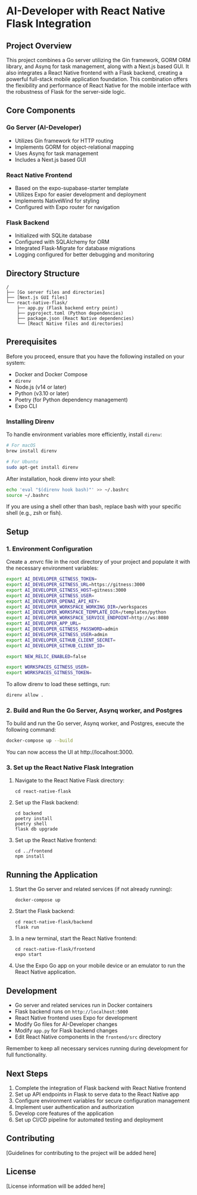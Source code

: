 # AI-Developer with React Native Flask Integration

## Project Overview
This project combines a Go server utilizing the Gin framework, GORM ORM library, and Asynq for task management, along with a Next.js based GUI. It also integrates a React Native frontend with a Flask backend, creating a powerful full-stack mobile application foundation. This combination offers the flexibility and performance of React Native for the mobile interface with the robustness of Flask for the server-side logic.

## Core Components

### Go Server (AI-Developer)
- Utilizes Gin framework for HTTP routing
- Implements GORM for object-relational mapping
- Uses Asynq for task management
- Includes a Next.js based GUI

### React Native Frontend
- Based on the expo-supabase-starter template
- Utilizes Expo for easier development and deployment
- Implements NativeWind for styling
- Configured with Expo router for navigation

### Flask Backend
- Initialized with SQLite database
- Configured with SQLAlchemy for ORM
- Integrated Flask-Migrate for database migrations
- Logging configured for better debugging and monitoring

## Directory Structure
```
/
├── [Go server files and directories]
├── [Next.js GUI files]
└── react-native-flask/
    ├── app.py (Flask backend entry point)
    ├── pyproject.toml (Python dependencies)
    ├── package.json (React Native dependencies)
    └── [React Native files and directories]
```

## Prerequisites
Before you proceed, ensure that you have the following installed on your system:
- Docker and Docker Compose
- `direnv`
- Node.js (v14 or later)
- Python (v3.10 or later)
- Poetry (for Python dependency management)
- Expo CLI

### Installing Direnv
To handle environment variables more efficiently, install `direnv`:
```bash
# For macOS
brew install direnv

# For Ubuntu
sudo apt-get install direnv
```

After installation, hook direnv into your shell:

```bash
echo 'eval "$(direnv hook bash)"' >> ~/.bashrc
source ~/.bashrc
```

If you are using a shell other than bash, replace bash with your specific shell (e.g., zsh or fish).

## Setup

### 1. Environment Configuration
Create a .envrc file in the root directory of your project and populate it with the necessary environment variables:
```bash
export AI_DEVELOPER_GITNESS_TOKEN=
export AI_DEVELOPER_GITNESS_URL=https://gitness:3000
export AI_DEVELOPER_GITNESS_HOST=gitness:3000
export AI_DEVELOPER_GITNESS_USER=
export AI_DEVELOPER_OPENAI_API_KEY=
export AI_DEVELOPER_WORKSPACE_WORKING_DIR=/workspaces
export AI_DEVELOPER_WORKSPACE_TEMPLATE_DIR=/templates/python
export AI_DEVELOPER_WORKSPACE_SERVICE_ENDPOINT=http://ws:8080
export AI_DEVELOPER_APP_URL=
export AI_DEVELOPER_GITNESS_PASSWORD=admin
export AI_DEVELOPER_GITNESS_USER=admin
export AI_DEVELOPER_GITHUB_CLIENT_SECRET=
export AI_DEVELOPER_GITHUB_CLIENT_ID=

export NEW_RELIC_ENABLED=false

export WORKSPACES_GITNESS_USER=
export WORKSPACES_GITNESS_TOKEN=
```

To allow direnv to load these settings, run:

```bash
direnv allow .
```

### 2. Build and Run the Go Server, Asynq worker, and Postgres

To build and run the Go server, Asynq worker, and Postgres, execute the following command:

```bash
docker-compose up --build
```

You can now access the UI at http://localhost:3000.

### 3. Set up the React Native Flask Integration

1. Navigate to the React Native Flask directory:
   ```
   cd react-native-flask
   ```

2. Set up the Flask backend:
   ```
   cd backend
   poetry install
   poetry shell
   flask db upgrade
   ```

3. Set up the React Native frontend:
   ```
   cd ../frontend
   npm install
   ```

## Running the Application

1. Start the Go server and related services (if not already running):
   ```
   docker-compose up
   ```

2. Start the Flask backend:
   ```
   cd react-native-flask/backend
   flask run
   ```

3. In a new terminal, start the React Native frontend:
   ```
   cd react-native-flask/frontend
   expo start
   ```

4. Use the Expo Go app on your mobile device or an emulator to run the React Native application.

## Development

- Go server and related services run in Docker containers
- Flask backend runs on `http://localhost:5000`
- React Native frontend uses Expo for development
- Modify Go files for AI-Developer changes
- Modify `app.py` for Flask backend changes
- Edit React Native components in the `frontend/src` directory

Remember to keep all necessary services running during development for full functionality.

## Next Steps
1. Complete the integration of Flask backend with React Native frontend
2. Set up API endpoints in Flask to serve data to the React Native app
3. Configure environment variables for secure configuration management
4. Implement user authentication and authorization
5. Develop core features of the application
6. Set up CI/CD pipeline for automated testing and deployment

## Contributing
[Guidelines for contributing to the project will be added here]

## License
[License information will be added here]
